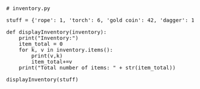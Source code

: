 <pre>

# inventory.py

stuff = {'rope': 1, 'torch': 6, 'gold coin': 42, 'dagger': 1, 'arrow': 12}

def displayInventory(inventory):
    print("Inventory:")
    item_total = 0
    for k, v in inventory.items():
        print(v,k)
        item_total+=v
    print("Total number of items: " + str(item_total))

displayInventory(stuff)

</pre>
